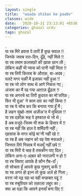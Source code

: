 ```yaml
---
layout: single
title:  "waada shikan ke paaNv"
classes: wide
date:   2020-10-31 23:13:01 +0530
categories: ghazal urdu
tags: ghazal
---
```



.<br>
या रब मिरे हवास पे तारी हैं कुछ सवाल !!<br>
जिनके जवाब रात-दिन, ढूँढे, नहीं मिले !!<br>
या रब तमाम फ़लसफ़ों की ख़ाक छान ली ;<br>
लेकिन कहीं भी प्यास को पानी नहीं मिला !!<br>
या रब तिरी किताब के औराक़, बा-अदब ;<br>
पलटे मगर यक़ीं में इज़ाफ़ा नहीं हुआ !!<br>
या रब जो लोग साथ थे आगे निकल गए ;<br>
अंजाम का मैं रह गया आग़ाज़ ढूँढता !!<br>
या रब अगरचे था तिरी क़ुदरत का मो'तरिफ़ ;<br>
फिर भी दुआ' ने काम दवा का नहीं किया !!<br>
या रब ये सोच कर कि बनाया गया हूँ मैं ;<br>
है ज़हन सुब्हो-शाम अज़ीअ'त में मुब्तिला !!<br>
या रब दक़ीक़ रूह पे इश्काल थे जो थे ;<br>
है अब वजूदे-जिस्म भी शक के हिसार में !!<br>
या रब नहीं कि हाल पे शर्मिंदगी नहीं ;<br>
एहसास के मगर कोई मा'नी नहीं रहे !!<br>
या रब हैं अब जहान को वह पेश मसअले ;<br>
जिनपर तिरे निसाब में मज़मूँ नहीं छपे !!<br>
या रब मिरी ये चाह है तसकीन पाए दिल ;<br>
लेकिन अना-ए-अक़्ल को नाराज़गी न हो !!<br>
या रब सिवाए आपके है कौन ग़ैब-दाँ ;<br>
तो सोचता हूँ आपसे कुछ गुफ़्तगू करूँ !!<br>
या रब अगर हो इज़्न तो कुछ अर्ज़ हो गिला ;<br>
वरना जो पढ़ रहा था वही मन्क़बत पढूं !!<br>
या रब रुबूवियत को तक़ाज़ा ज़हूर का ;<br>
क्या आ पड़ा कि आपने इनसाँ बना दिए !!<br>
